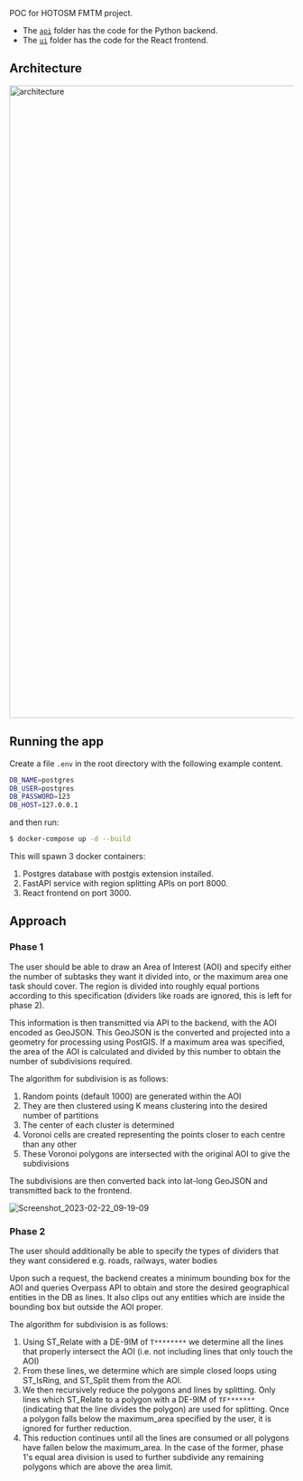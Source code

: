 POC for HOTOSM FMTM project.

- The [`api`](./api) folder has the code for the Python backend.
- The [`ui`](./ui) folder has the code for the React frontend.

## Architecture

<img width="1120" alt="architecture" src="https://user-images.githubusercontent.com/11095038/220077539-059229bf-be86-4e6f-8488-44b0ee610f26.png">

## Running the app

Create a file `.env` in the root directory with the following example content.

``` sh
DB_NAME=postgres
DB_USER=postgres
DB_PASSWORD=123
DB_HOST=127.0.0.1
```

and then run:

``` sh
$ docker-compose up -d --build
```

This will spawn 3 docker containers:

1. Postgres database with postgis extension installed.
2. FastAPI service with region splitting APIs on port 8000. 
3. React frontend on port 3000.

## Approach

### Phase 1

The user should be able to draw an Area of Interest (AOI) and specify either the number of subtasks they want it divided into, or the maximum area one task should cover. The region is divided into roughly equal portions according to this specification (dividers like roads are ignored, this is left for phase 2).

This information is then transmitted via API to the backend, with the AOI encoded as GeoJSON. This GeoJSON is the converted and projected into a geometry for processing using PostGIS. If a maximum area was specified, the area of the AOI is calculated and divided by this number to obtain the number of subdivisions required.

The algorithm for subdivision is as follows:
1. Random points (default 1000) are generated within the AOI
2. They are then clustered using K means clustering into the desired number of partitions
3. The center of each cluster is determined
4. Voronoi cells are created representing the points closer to each centre than any other
5. These Voronoi polygons are intersected with the original AOI to give the subdivisions

The subdivisions are then converted back into lat-long GeoJSON and transmitted back to the frontend.

![Screenshot_2023-02-22_09-19-09](https://user-images.githubusercontent.com/1161104/220518469-7b56481e-d110-4e62-8157-5372573ad11e.png)

### Phase 2

The user should additionally be able to specify the types of dividers that they want considered e.g. roads, railways, water bodies

Upon such a request, the backend creates a minimum bounding box for the AOI and queries Overpass API to obtain and store the desired geographical entities in the DB as lines. It also clips out any entities which are inside the bounding box but outside the AOI proper.

The algorithm for subdivision is as follows:
1. Using ST_Relate with a DE-9IM of `T********` we determine all the lines that properly intersect the AOI (i.e. not including lines that only touch the AOI)
2. From these lines, we determine which are simple closed loops using ST_IsRing, and ST_Split them from the AOI.
3. We then recursively reduce the polygons and lines by splitting. Only lines which ST_Relate to a polygon with a DE-9IM of `TF*******` (indicating that the line divides the polygon) are used for splitting. Once a polygon falls below the maximum_area specified by the user, it is ignored for further reduction.
4. This reduction continues until all the lines are consumed or all polygons have fallen below the maximum_area. In the case of the former, phase 1's equal area division is used to further subdivide any remaining polygons which are above the area limit.
